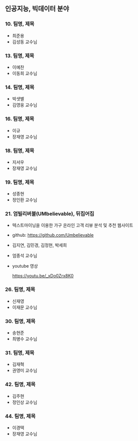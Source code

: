 ## 인공지능, 빅데이터 분야

### 10. 팀명, 제목
- 최준용
- 김성동 교수님

### 13. 팀명, 제목
- 이예찬
- 이동희 교수님

### 14. 팀명, 제목
- 박샛별
- 김영웅 교수님

### 16. 팀명, 제목
- 이규
- 장재영 교수님

### 18. 팀명, 제목
- 지서우
- 장재영 교수님

### 19. 팀명, 제목
- 성종현
- 정인환 교수님

### 21. 엄빌리버블(UMbelievable), 뒤집어집
- 텍스트마이닝을 이용한 가구 온라인 고객 리뷰 분석 및 추천 웹사이트 

- github: https://github.com/Umbelievable

- 김지연, 김민경, 김정현, 박세희

- 엄종석 교수님

- youtube 영상

  https://youtu.be/_xDo0Zrx8K0

### 26. 팀명, 제목
- 신재영
- 이재문 교수님

### 30. 팀명, 제목
- 송현준
- 최병수 교수님

### 31. 팀명, 제목
- 김재혁
- 권영미 교수님

### 42. 팀명, 제목
- 김주현
- 정인상 교수님

### 44. 팀명, 제목
- 이경택
- 장재영 교수님

